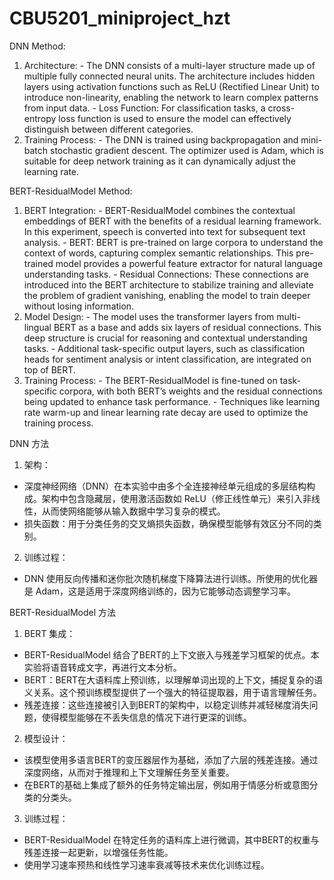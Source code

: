 # CBU5201_miniproject_hzt

  DNN Method:
  1. Architecture:
    - The DNN consists of a multi-layer structure made up of multiple fully connected neural units. The architecture includes hidden layers using activation functions such as ReLU (Rectified Linear Unit) to introduce non-linearity, enabling the network to learn complex patterns from input data.
    - Loss Function: For classification tasks, a cross-entropy loss function is used to ensure the model can effectively distinguish between different categories.
  2. Training Process:
    - The DNN is trained using backpropagation and mini-batch stochastic gradient descent. The optimizer used is Adam, which is suitable for deep network training as it can dynamically adjust the learning rate.
     
  BERT-ResidualModel Method:
  1. BERT Integration:
    - BERT-ResidualModel combines the contextual embeddings of BERT with the benefits of a residual learning framework. In this experiment, speech is converted into text for subsequent text analysis.
    - BERT: BERT is pre-trained on large corpora to understand the context of words, capturing complex semantic relationships. This pre-trained model provides a powerful feature extractor for natural language understanding tasks.
    - Residual Connections: These connections are introduced into the BERT architecture to stabilize training and alleviate the problem of gradient vanishing, enabling the model to train deeper without losing information.
  2. Model Design:
    - The model uses the transformer layers from multi-lingual BERT as a base and adds six layers of residual connections. This deep structure is crucial for reasoning and contextual understanding tasks.
    - Additional task-specific output layers, such as classification heads for sentiment analysis or intent classification, are integrated on top of BERT.
  3. Training Process:
    - The BERT-ResidualModel is fine-tuned on task-specific corpora, with both BERT’s weights and the residual connections being updated to enhance task performance.
    - Techniques like learning rate warm-up and linear learning rate decay are used to optimize the training process.

DNN 方法
1. 架构：
  - 深度神经网络（DNN）在本实验中由多个全连接神经单元组成的多层结构构成。架构中包含隐藏层，使用激活函数如 ReLU（修正线性单元）来引入非线性，从而使网络能够从输入数据中学习复杂的模式。
  - 损失函数：用于分类任务的交叉熵损失函数，确保模型能够有效区分不同的类别。
2. 训练过程：
  - DNN 使用反向传播和迷你批次随机梯度下降算法进行训练。所使用的优化器是 Adam，这是适用于深度网络训练的，因为它能够动态调整学习率。
    
BERT-ResidualModel 方法
1. BERT 集成：
  - BERT-ResidualModel 结合了BERT的上下文嵌入与残差学习框架的优点。本实验将语音转成文字，再进行文本分析。
  - BERT：BERT在大语料库上预训练，以理解单词出现的上下文，捕捉复杂的语义关系。这个预训练模型提供了一个强大的特征提取器，用于语言理解任务。
  - 残差连接：这些连接被引入到BERT的架构中，以稳定训练并减轻梯度消失问题，使得模型能够在不丢失信息的情况下进行更深的训练。
2. 模型设计：
  - 该模型使用多语言BERT的变压器层作为基础，添加了六层的残差连接。通过深度网络，从而对于推理和上下文理解任务至关重要。
  - 在BERT的基础上集成了额外的任务特定输出层，例如用于情感分析或意图分类的分类头。
3. 训练过程：
  - BERT-ResidualModel 在特定任务的语料库上进行微调，其中BERT的权重与残差连接一起更新，以增强任务性能。
  - 使用学习速率预热和线性学习速率衰减等技术来优化训练过程。
